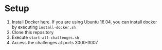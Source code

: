 # Setup

1. Install Docker [here](https://docs.docker.com/engine/installation/). If you are using Ubuntu 16.04, you can install docker by executing `install-docker.sh`
2. Clone this repository
3. Execute `start-all-challenges.sh` 
4. Access the challenges at ports 3000-3007.